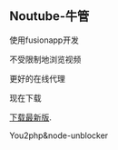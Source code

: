 ## Noutube-牛管

使用fusionapp开发



不受限制地浏览视频



更好的在线代理



现在下载



 [下载最新版](https://github.com/maossssis/Noutube/blob/master/%E7%89%9B%E7%AE%A1_b0.35.apk?raw=true).



You2php&node-unblocker
